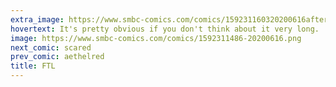 ```yaml
---
extra_image: https://www.smbc-comics.com/comics/159231160320200616after.png
hovertext: It's pretty obvious if you don't think about it very long.
image: https://www.smbc-comics.com/comics/1592311486-20200616.png
next_comic: scared
prev_comic: aethelred
title: FTL
---
```


